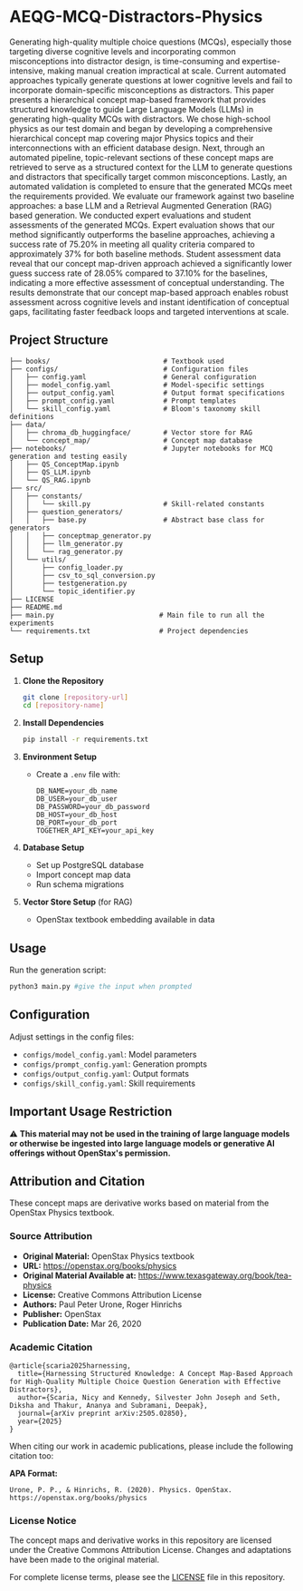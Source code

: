 # AEQG-MCQ-Distractors-Physics

Generating high-quality multiple choice questions (MCQs), especially those targeting diverse cognitive levels and incorporating common misconceptions into distractor design, is time-consuming and expertise-intensive, making manual creation impractical at scale. Current automated approaches typically generate questions at lower cognitive levels and fail to incorporate domain-specific misconceptions as distractors. This paper presents a hierarchical concept map-based framework that provides structured knowledge to guide Large Language Models (LLMs) in generating high-quality MCQs with distractors. We chose high-school physics as our test domain and began by developing a comprehensive hierarchical concept map covering major Physics topics and their interconnections with an efficient database design. Next, through an automated pipeline, topic-relevant sections of these concept maps are retrieved to serve as a structured context for the LLM to generate questions and distractors that specifically target common misconceptions. Lastly, an automated validation is completed to ensure that the generated MCQs meet the requirements provided. We evaluate our framework against two baseline approaches: a base LLM and a Retrieval Augmented Generation (RAG) based generation. We conducted expert evaluations and student assessments of the generated MCQs. Expert evaluation shows that our method significantly outperforms the baseline approaches, achieving a success rate of 75.20% in meeting all quality criteria compared to approximately 37% for both baseline methods. Student assessment data reveal that our concept map-driven approach achieved a significantly lower guess success rate of 28.05% compared to 37.10% for the baselines, indicating a more effective assessment of conceptual understanding. The results demonstrate that our concept map-based approach enables robust assessment across cognitive levels and instant identification of conceptual gaps, facilitating faster feedback loops and targeted interventions at scale.


## Project Structure

```
├── books/                            # Textbook used
├── configs/                          # Configuration files
│   ├── config.yaml                   # General configuration
│   ├── model_config.yaml             # Model-specific settings
│   ├── output_config.yaml            # Output format specifications
│   ├── prompt_config.yaml            # Prompt templates
│   └── skill_config.yaml             # Bloom's taxonomy skill definitions
├── data/
│   ├── chroma_db_huggingface/        # Vector store for RAG
│   └── concept_map/                  # Concept map database
├── notebooks/                        # Jupyter notebooks for MCQ generation and testing easily
│   ├── QS_ConceptMap.ipynb
│   ├── QS_LLM.ipynb
│   └── QS_RAG.ipynb
├── src/
│   ├── constants/
│   │   └── skill.py                  # Skill-related constants
│   ├── question_generators/
│   │   ├── base.py                   # Abstract base class for generators
│   │   ├── conceptmap_generator.py
│   │   ├── llm_generator.py
│   │   └── rag_generator.py
│   └── utils/
│       ├── config_loader.py
│       ├── csv_to_sql_conversion.py
│       ├── testgeneration.py
│       └── topic_identifier.py
├── LICENSE
├── README.md
├── main.py                          # Main file to run all the experiments
└── requirements.txt                 # Project dependencies
```

## Setup

1. **Clone the Repository**
   ```bash
   git clone [repository-url]
   cd [repository-name]
   ```

2. **Install Dependencies**
   ```bash
   pip install -r requirements.txt
   ```

3. **Environment Setup**
   - Create a `.env` file with:
     ```
     DB_NAME=your_db_name
     DB_USER=your_db_user
     DB_PASSWORD=your_db_password
     DB_HOST=your_db_host
     DB_PORT=your_db_port
     TOGETHER_API_KEY=your_api_key
     ```

4. **Database Setup**
   - Set up PostgreSQL database
   - Import concept map data
   - Run schema migrations

5. **Vector Store Setup** (for RAG)
   - OpenStax textbook embedding available in data

## Usage

Run the generation script:
```bash
python3 main.py #give the input when prompted
```

## Configuration

Adjust settings in the config files:
- `configs/model_config.yaml`: Model parameters
- `configs/prompt_config.yaml`: Generation prompts
- `configs/output_config.yaml`: Output formats
- `configs/skill_config.yaml`: Skill requirements

## Important Usage Restriction
⚠️ **This material may not be used in the training of large language models or otherwise be ingested into large language models or generative AI offerings without OpenStax's permission.**

## Attribution and Citation

These concept maps are derivative works based on material from the OpenStax Physics textbook.

### Source Attribution
- **Original Material:** OpenStax Physics textbook
- **URL:** https://openstax.org/books/physics
- **Original Material Available at:** https://www.texasgateway.org/book/tea-physics
- **License:** Creative Commons Attribution License
- **Authors:** Paul Peter Urone, Roger Hinrichs
- **Publisher:** OpenStax
- **Publication Date:** Mar 26, 2020

### Academic Citation

```
@article{scaria2025harnessing,
  title={Harnessing Structured Knowledge: A Concept Map-Based Approach for High-Quality Multiple Choice Question Generation with Effective Distractors},
  author={Scaria, Nicy and Kennedy, Silvester John Joseph and Seth, Diksha and Thakur, Ananya and Subramani, Deepak},
  journal={arXiv preprint arXiv:2505.02850},
  year={2025}
}
```
When citing our work in academic publications, please include the following citation too:

**APA Format:**
```
Urone, P. P., & Hinrichs, R. (2020). Physics. OpenStax. https://openstax.org/books/physics
```

### License Notice
The concept maps and derivative works in this repository are licensed under the Creative Commons Attribution License. Changes and adaptations have been made to the original material.

For complete license terms, please see the [LICENSE](https://github.com/nicyscaria/AEQG-MCQ-Distractors-Physics/blob/main/LICENSE) file in this repository.
